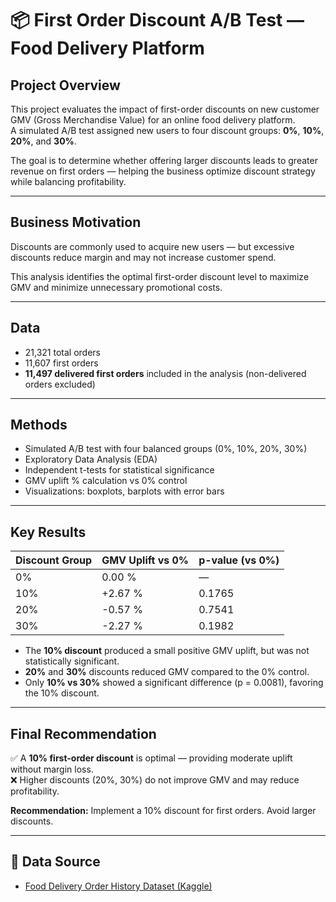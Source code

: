 # 📦 First Order Discount A/B Test — Food Delivery Platform

## Project Overview

This project evaluates the impact of first-order discounts on new customer GMV (Gross Merchandise Value) for an online food delivery platform.  
A simulated A/B test assigned new users to four discount groups: **0%**, **10%**, **20%**, and **30%**.  

The goal is to determine whether offering larger discounts leads to greater revenue on first orders — helping the business optimize discount strategy while balancing profitability.

---

## Business Motivation

Discounts are commonly used to acquire new users — but excessive discounts reduce margin and may not increase customer spend.  

This analysis identifies the optimal first-order discount level to maximize GMV and minimize unnecessary promotional costs.

---

## Data

- 21,321 total orders  
- 11,607 first orders  
- **11,497 delivered first orders** included in the analysis (non-delivered orders excluded)

---

## Methods

- Simulated A/B test with four balanced groups (0%, 10%, 20%, 30%)  
- Exploratory Data Analysis (EDA)  
- Independent t-tests for statistical significance  
- GMV uplift % calculation vs 0% control  
- Visualizations: boxplots, barplots with error bars

---

## Key Results

| Discount Group | GMV Uplift vs 0% | p-value (vs 0%) |
|----------------|------------------|-----------------|
| 0%             | 0.00 %           | —               |
| 10%            | +2.67 %          | 0.1765          |
| 20%            | -0.57 %          | 0.7541          |
| 30%            | -2.27 %          | 0.1982          |

- The **10% discount** produced a small positive GMV uplift, but was not statistically significant.  
- **20%** and **30%** discounts reduced GMV compared to the 0% control.  
- Only **10% vs 30%** showed a significant difference (p = 0.0081), favoring the 10% discount.

---

## Final Recommendation

✅ A **10% first-order discount** is optimal — providing moderate uplift without margin loss.  
❌ Higher discounts (20%, 30%) do not improve GMV and may reduce profitability.  

**Recommendation:** Implement a 10% discount for first orders. Avoid larger discounts.

---

## 📎 Data Source

- [Food Delivery Order History Dataset (Kaggle)](https://www.kaggle.com/datasets/sujalsuthar/food-delivery-order-history-data)


